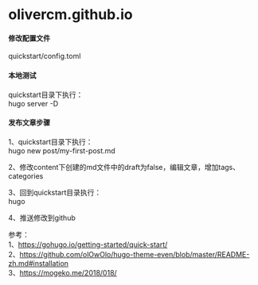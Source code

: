 # olivercm.github.io
#### 修改配置文件  
quickstart/config.toml

#### 本地测试  
quickstart目录下执行：  
hugo server -D

#### 发布文章步骤
1、quickstart目录下执行：  
hugo new post/my-first-post.md

2、修改content下创建的md文件中的draft为false，编辑文章，增加tags、categories 

3、回到quickstart目录执行：  
hugo

4、推送修改到github

参考：  
1、https://gohugo.io/getting-started/quick-start/  
2、https://github.com/olOwOlo/hugo-theme-even/blob/master/README-zh.md#installation  
3、https://mogeko.me/2018/018/  

